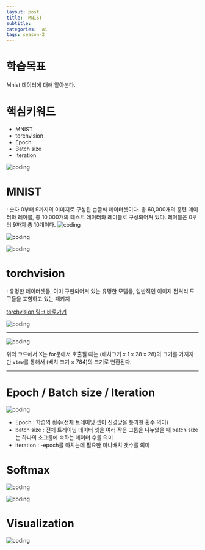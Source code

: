 ```yaml
---
layout: post
title:  MNIST
subtitle:   
categories:  ai
tags: season-2
---
```

# 학습목표
Mnist 데이터에 대해 알아본다.

# 핵심키워드
- MNIST
- torchvision
- Epoch
- Batch size
- Iteration

![coding](/assets/img/posts/Lab-07-2-MNIST-Introduction-01.jpg)

# MNIST
: 숫자 0부터 9까지의 이미지로 구성된 손글씨 데이터셋이다. 
총 60,000개의 훈련 데이터와 레이블, 총 10,000개의 테스트 데이터와 레이블로 구성되어져 있다. 레이블은 0부터 9까지 총 10개이다. 
![coding](/assets/img/posts/Lab-07-2-MNIST-Introduction-02.jpg)

![coding](/assets/img/posts/Lab-07-2-MNIST-Introduction-03.jpg)

![coding](/assets/img/posts/Lab-07-2-MNIST-Introduction-04.jpg)

# torchvision
: 유명한 데이터셋들, 이미 구현되어져 있는 유명한 모델들, 일반적인 이미지 전처리 도구들을 포함하고 있는 패키지

[torchvision 링크 바로가기](https://pytorch.org/vision/stable/index.html)


![coding](/assets/img/posts/Lab-07-2-MNIST-Introduction-05.jpg)
- - -
![coding](/assets/img/posts/Lab-07-2-MNIST-Introduction-06.jpg)

위의 코드에서 X는 for문에서 호출될 때는 (배치크기 x 1 x 28 x 28)의 크기를 가지지만 `view`를 통해서 (배치 크기 × 784)의 크기로 변환된다. 
- - - 
# Epoch / Batch size / Iteration
![coding](/assets/img/posts/Lab-07-2-MNIST-Introduction-07.jpg)
- Epoch : 학습의 횟수(전체 트레이닝 셋이 신경망을 통과한 횟수 의미)
- batch size : 전체 트레이닝 데이터 셋을 여러 작은 그룹을 나누었을 때 batch size는 하나의 소그룹에 속하는 데이터 수를 의미
- iteration : -epoch를 마치는데 필요한 미니배치 갯수를 의미

# Softmax
![coding](/assets/img/posts/Lab-07-2-MNIST-Introduction-08.jpg)

![coding](/assets/img/posts/Lab-07-2-MNIST-Introduction-09.jpg)

# Visualization
![coding](/assets/img/posts/Lab-07-2-MNIST-Introduction-10.jpg)
